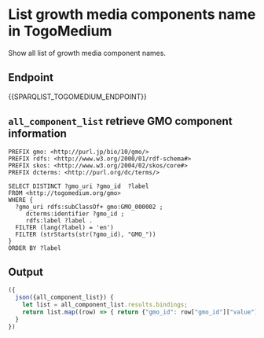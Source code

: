 # List growth media components name in TogoMedium
Show all list of growth media component names.

## Endpoint

{{SPARQLIST_TOGOMEDIUM_ENDPOINT}}

## `all_component_list` retrieve GMO component information

```sparql
PREFIX gmo: <http://purl.jp/bio/10/gmo/>
PREFIX rdfs: <http://www.w3.org/2000/01/rdf-schema#>
PREFIX skos: <http://www.w3.org/2004/02/skos/core#>
PREFIX dcterms: <http://purl.org/dc/terms/>

SELECT DISTINCT ?gmo_uri ?gmo_id  ?label
FROM <http://togomedium.org/gmo>
WHERE {
  ?gmo_uri rdfs:subClassOf+ gmo:GMO_000002 ;
     dcterms:identifier ?gmo_id ;
     rdfs:label ?label .
  FILTER (lang(?label) = 'en')
  FILTER (strStarts(str(?gmo_id), "GMO_"))
}
ORDER BY ?label
```

## Output

```javascript
({
  json({all_component_list}) {
    let list = all_component_list.results.bindings;
    return list.map((row) => { return {"gmo_id": row["gmo_id"]["value"], "name": row["label"]["value"]}});
  }
})
```